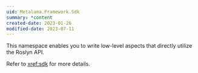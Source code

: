 ```yaml
---
uid: Metalama.Framework.Sdk
summary: *content
created-date: 2023-01-26
modified-date: 2023-07-11
---
```

This namespace enables you to write low-level aspects that directly utilize the Roslyn API.

Refer to <xref:sdk> for more details.



